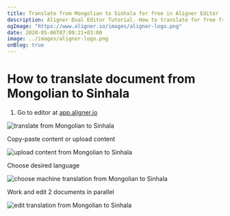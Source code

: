 ```yaml
---
title: Translate from Mongolian to Sinhala for free in Aligner Editor
description: Aligner Dual Editor Tutorial. How to translate for free from Mongolian to Sinhala. Aligner is multilingual document management platform. 
ogImage: "https://www.aligner.io/images/aligner-logo.png"
date: 2020-05-06T07:09:21+03:00
image: ../images/aligner-logo.png
onBlog: true
---
```


# How to translate document from Mongolian to Sinhala

1. Go to editor at [app.aligner.io](https://app.aligner.io "Aligner App web page")

![translate from Mongolian to Sinhala](../aligner-blank-editor.png "translate from Mongolian to Sinhala")

Copy-paste content or upload content

![upload content from Mongolian to Sinhala](../aligner-uploaded-document.png "upload content from Mongolian to Sinhala")

Choose desired language

![choose machine translation from Mongolian to Sinhala](../aligner-language-dropdown.png "choose machine translation from Mongolian to Sinhala")

Work and edit 2 documents in parallel

![edit translation from Mongolian to Sinhala](../aligner-double-sitded-editor.png "edit translation from Mongolian to Sinhala")

